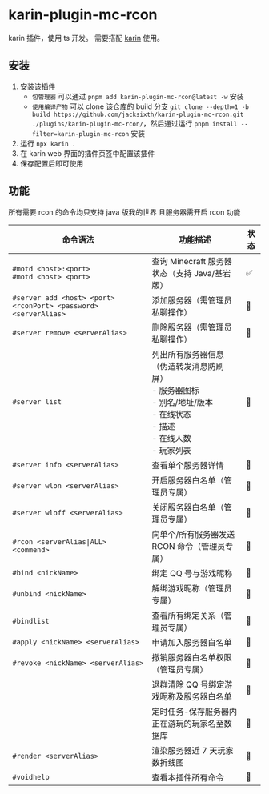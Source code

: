 # karin-plugin-mc-rcon

karin 插件，使用 ts 开发。
需要搭配 [karin](https://karin.fun/) 使用。

## 安装

1. 安装该插件
   - `包管理器` 可以通过 `pnpm add karin-plugin-mc-rcon@latest -w` 安装
   - `使用编译产物` 可以 clone 该仓库的 build 分支 `git clone --depth=1 -b build https://github.com/jacksixth/karin-plugin-mc-rcon.git ./plugins/karin-plugin-mc-rcon/`，然后通过运行 `pnpm install --filter=karin-plugin-mc-rcon` 安装
2. 运行 `npx karin .`
3. 在 karin web 界面的插件页签中配置该插件
4. 保存配置后即可使用

## 功能

所有需要 rcon 的命令均只支持 java 版我的世界 且服务器需开启 rcon 功能

| 命令语法                                                        | 功能描述                                                                                                                         | 状态 |
| --------------------------------------------------------------- | -------------------------------------------------------------------------------------------------------------------------------- | ---- |
| `#motd <host>:<port>`<br> `#motd <host> <port>`                 | 查询 Minecraft 服务器状态（支持 Java/基岩版）                                                                                    | ✅   |
| `#server add <host> <port> <rconPort> <password> <serverAlias>` | 添加服务器（需管理员私聊操作）                                                                                                   | 🚧   |
| `#server remove <serverAlias>`                                  | 删除服务器（需管理员私聊操作）                                                                                                   | 🚧   |
| `#server list`                                                  | 列出所有服务器信息（伪造转发消息防刷屏）<br>- 服务器图标<br>- 别名/地址/版本<br>- 在线状态<br>- 描述<br>- 在线人数<br>- 玩家列表 | 🚧   |
| `#server info <serverAlias>`                                    | 查看单个服务器详情                                                                                                               | 🚧   |
| `#server wlon <serverAlias>`                                    | 开启服务器白名单（管理员专属）                                                                                                   | 🚧   |
| `#server wloff <serverAlias>`                                   | 关闭服务器白名单（管理员专属）                                                                                                   | 🚧   |
| `#rcon <serverAlias\|ALL> <commend>`                            | 向单个/所有服务器发送 RCON 命令（管理员专属）                                                                                    | 🚧   |
| `#bind <nickName>`                                              | 绑定 QQ 号与游戏昵称                                                                                                             | 🚧   |
| `#unbind <nickName>`                                            | 解绑游戏昵称（管理员专属）                                                                                                       | 🚧   |
| `#bindlist`                                                     | 查看所有绑定关系（管理员专属）                                                                                                   | 🚧   |
| `#apply <nickName> <serverAlias>`                               | 申请加入服务器白名单                                                                                                             | 🚧   |
| `#revoke <nickName> <serverAlias>`                              | 撤销服务器白名单权限（管理员专属）                                                                                               | 🚧   |
|                                                                 | 退群清除 QQ 号绑定游戏昵称及服务器白名单                                                                                         | 🚧   |
|                                                                 | 定时任务-保存服务器内正在游玩的玩家名至数据库                                                                                    | 🚧   |
| `#render <serverAlias>`                                         | 渲染服务器近 7 天玩家数折线图                                                                                                    | 🚧   |
| `#voidhelp`                                                     | 查看本插件所有命令                                                                                                               | 🚧   |
